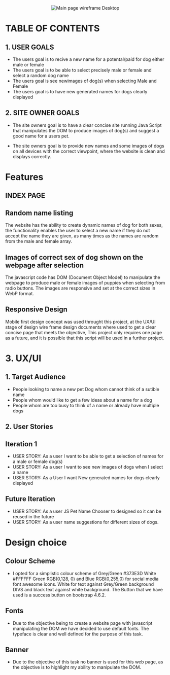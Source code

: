 <div align="center">
<img src="../PetNameChooserJS/documentation/wireframes/donameChooserWeb.png" alt="Main page wireframe Desktop">
</div>

# TABLE OF CONTENTS

## 1. USER GOALS

- The users goal is to recive a new name for a potental/paid for dog either male or female
- The users goal is to be able to select precisely male or female and select a random dog name
- The users goal is see newimages of dog(s) when selecting Male and Female
- The users goal is to have new generated names for dogs clearly displayed

## 2. SITE OWNER GOALS

- The site owners goal is to have a clear concise site running Java Script that manipulates the DOM 
to produce images of dog(s) and suggest a good name for a users pet.

- The site owners goal is to provide new names and some images of dogs on all devices with the correct
viewpoint, where the website is clean and displays correctly.

# Features 

## INDEX PAGE
## Random name listing
The website has the ability to create dynamic names of dog for both sexes,  the functionality enables the 
user to select a new name if they do not accept the name they are given, as many times as the names are random
from the male and female array.

## Images of correct sex of dog shown on the webpage after selection
The javascript code has DOM (Document Object Model) to manipulate the webpage to produce male or female images
of puppies when selecting from radio buttons.  The images are responsive and set at the correct sizes in WebP 
format.

## Responsive Design
Mobile first design concept was used throught this project,  at the UX/UI stage of design wire frame design 
documents where used to get a clear concise page that meets the objective, This project only requires one page
as a future, and it is possible that this script will be used in a further project. 

# 3. UX/UI

## 1. Target Audience
- People looking to name a new pet Dog whom cannot think of a sutible name
- People whom would like to get a few ideas about a name for a dog
- People whom are too busy to think of a name or already have multiple dogs

## 2. User Stories
## Iteration 1
- USER STORY: As a user I want to be able to get a selection of names for a male or female dog(s)
- USER STORY: As a user I want to see new images of dogs when I select a name
- USER STORY: As a User I want New generated names for dogs clearly displayed

## Future Iteration 
- USER STORY: As a user JS Pet Name Chooser to designed so it can be reused in the future
- USER STORY: As a user name suggestions for different sizes of dogs.

# Design choice

## Colour Scheme
- I opted for a simplistic colour scheme of Grey/Green #373E3D White #FFFFFF Green RGB(0,128, 0) 
and Blue RGB(0,255,0) for social media font awesome icons.  White for text against Grey/Green 
background DIVS and black text against white background.   The Button that we have used is a 
success button on bootstrap 4.6.2.

## Fonts 
- Due to the objective being to create a website page with javascript manipulating the DOM we
have decided to use default fonts.  The typeface is clear and well defined for the purpose of 
this task.

## Banner
- Due to the objective of this task no banner is used for this web page, as the objective is 
to highlight my ability to manipulate the DOM.

